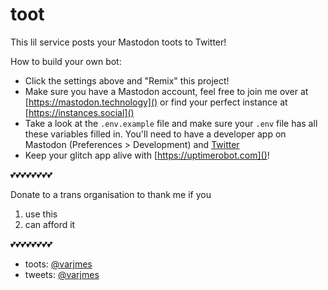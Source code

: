 # toot

This lil service posts your Mastodon toots to Twitter!

How to build your own bot:

- Click the settings above and "Remix" this project!
- Make sure you have a Mastodon account, feel free to join me over at [https://mastodon.technology]() or find your perfect instance at [https://instances.social]()
- Take a look at the `.env.example` file and make sure your `.env` file has all these variables filled in. You'll need to have a developer app on Mastodon (Preferences > Development) and [Twitter](https://apps.twitter.com/)
- Keep your glitch app alive with [https://uptimerobot.com]()!


💕💕💕💕💕💕💕💕

Donate to a trans organisation to thank me if you
  1) use this
  2) can afford it

💕💕💕💕💕💕💕💕

- toots:  [@varjmes](https://mastodon.technology/@varjmes)
- tweets: [@varjmes](https://twitter.com/varjmes)